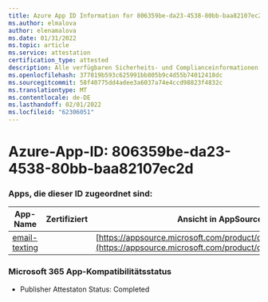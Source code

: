 ```yaml
---
title: Azure App ID Information for 806359be-da23-4538-80bb-baa82107ec2d
ms.author: elmalova
author: elenamalova
ms.date: 01/31/2022
ms.topic: article
ms.service: attestation
certification_type: attested
description: Alle verfügbaren Sicherheits- und Complianceinformationen für 806359be-da23-4538-80bb-baa82107ec2d.
ms.openlocfilehash: 377819b593c625991bb805b9c4d55b74012418dc
ms.sourcegitcommit: 58f40775dd4adee3a6037a74e4ccd98823f4832c
ms.translationtype: MT
ms.contentlocale: de-DE
ms.lasthandoff: 02/01/2022
ms.locfileid: "62306051"
---
```

# <a name="azure-app-id-806359be-da23-4538-80bb-baa82107ec2d"></a>Azure-App-ID: 806359be-da23-4538-80bb-baa82107ec2d


### <a name="apps-associated-with-this-id"></a>Apps, die dieser ID zugeordnet sind:
| **App-Name** | **Zertifiziert** | **Ansicht in AppSource** |
|--------------|---------------|-----------------------|
| [email-texting](https://docs.microsoft.com/microsoft-365-app-certification/forward/WA200003086) |  | [https://appsource.microsoft.com/product/office/WA200003086](https://appsource.microsoft.com/product/office/WA200003086) |

### <a name="microsoft-365-app-compliance-status"></a>Microsoft 365 App-Kompatibilitätsstatus
- Publisher Attestaton Status: Completed
